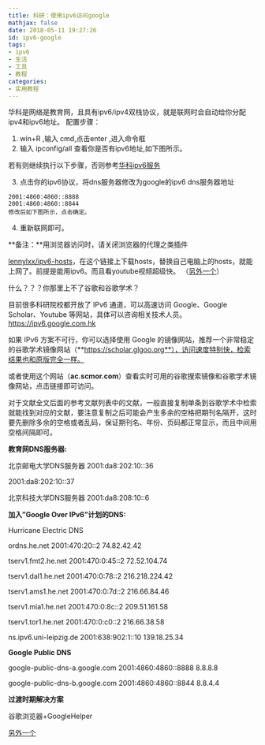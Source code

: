 ```yaml
---
title: 科研：使用ipv6访问google
mathjax: false
date: 2018-05-11 19:27:26
id: ipv6-google
tags:
- ipv6
- 生活
- 工具
- 教程
categories:
- 实用教程
---
```


华科是网络是教育网，且具有ipv6/ipv4双栈协议，就是联网时会自动给你分配ipv4和ipv6地址。 
配置步骤： 

1. win+R ,输入 cmd,点击enter ,进入命令框 
2. 输入 ipconfig/all 查看你是否有ipv6地址,如下图所示。 

若有则继续执行以下步骤，否则参考[华科ipv6服务](http://ncc.hust.edu.cn/xsfw/IPV6fw.htm) 

3. 点击你的ipv6协议，将dns服务器修改为google的ipv6 dns服务器地址

<!---more--->

```
2001:4860:4860::8888
2001:4860:4860::8844
修改后如下图所示，点击确定。
```

4. 重新联网即可。 

**备注：**用浏览器访问时，请关闭浏览器的代理之类插件



[lennylxx/ipv6-hosts](https://link.zhihu.com/?target=https%3A//github.com/lennylxx/ipv6-hosts)，在这个链接上下载hosts，替换自己电脑上的hosts，就能上网了。前提是能用ipv6。而且看youtube视频超级快。 （[另外一个](https://github.com/XX-net/XX-Net)）

什么？？？你那里上不了谷歌和谷歌学术？

目前很多科研院校都开放了 IPv6 通道，可以高速访问 Google、Google Scholar、Youtube 等网站，具体可以咨询相关技术人员。https://ipv6.google.com.hk

如果 IPv6 方案不可行，你可以选择使用 Google 的镜像网站，推荐一个非常稳定的谷歌学术镜像网站（**https://scholar.glgoo.org**），访问速度特别快，检索结果也和原版完全一样。

或者使用这个网站（**ac.scmor.com**）查看实时可用的谷歌搜索镜像和谷歌学术镜像网站，点击链接即可访问。

对于文献全文后面的参考文献列表中的文献，一般直接复制单条到谷歌学术中检索就能找到对应的文献，要注意复制之后可能会产生多余的空格把期刊名隔开，这时要先删除多余的空格或者乱码，保证期刊名、年份、页码都正常显示，而且中间用空格间隔即可。

 

**教育网DNS服务器:**

北京邮电大学DNS服务器 
2001:da8:202:10::36 

2001:da8:202:10::37

北京科技大学DNS服务器 
2001:da8:208:10::6

**加入”Google Over IPv6”计划的DNS:**

Hurricane Electric DNS

ordns.he.net 2001:470:20::2 74.82.42.42

tserv1.fmt2.he.net 2001:470:0:45::2 72.52.104.74

tserv1.dal1.he.net 2001:470:0:78::2 216.218.224.42

tserv1.ams1.he.net 2001:470:0:7d::2 216.66.84.46

tserv1.mia1.he.net 2001:470:0:8c::2 209.51.161.58

tserv1.tor1.he.net 2001:470:0:c0::2 216.66.38.58

ns.ipv6.uni-leipzig.de 2001:638:902:1::10 139.18.25.34

**Google Public DNS**

google-public-dns-a.google.com 2001:4860:4860::8888 8.8.8.8

google-public-dns-b.google.com 2001:4860:4860::8844 8.8.4.4



**过渡时期解决方案**

 谷歌浏览器+GoogleHelper



[另外一个](https://github.com/max2max/freess)